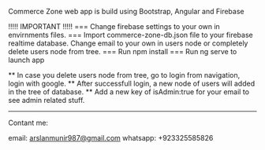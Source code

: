 Commerce Zone web app is build using Bootstrap, Angular and Firebase

!!!!! IMPORTANT !!!!!
=== Change firebase settings to your own in envirnments files.
=== Import commerce-zone-db.json file to your firebase realtime database. Change email to your own in users node or completely delete users node from tree.
=== Run npm install
=== Run ng serve to launch app

** In case you delete users node from tree, go to login from navigation, login with google. 
** After successfull login, a new node of users will added in the tree of database.
** Add a new key of isAdmin:true for your email to see admin related stuff.

-----------------------------------------------------------------------------------------------------------------------------------------------------------
Contant me:

email: arslanmunir987@gmail.com
whatsapp: +923325585826
